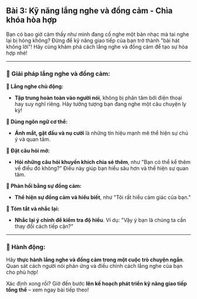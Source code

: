 ## Bài 3: Kỹ năng lắng nghe và đồng cảm - Chìa khóa hòa hợp

Bạn có bao giờ cảm thấy như mình đang cố nghe một bản nhạc mà tai nghe lại bị hỏng không? Đừng để kỹ năng giao tiếp của bạn trở thành "bài hát không lời"! Hãy cùng khám phá cách lắng nghe và đồng cảm để tạo sự hòa hợp nhé!

---

### 📌 Giải pháp lắng nghe và đồng cảm:

**🔹 Lắng nghe chủ động:**
- **Tập trung hoàn toàn vào người nói**, không bị phân tâm bởi điện thoại hay suy nghĩ riêng. Hãy tưởng tượng bạn đang nghe một câu chuyện ly kỳ!

**🔹 Dùng ngôn ngữ cơ thể:**
- **Ánh mắt, gật đầu và nụ cười** là những tín hiệu mạnh mẽ thể hiện sự chú ý và quan tâm.

**🔹 Đặt câu hỏi mở:**
- **Hỏi những câu hỏi khuyến khích chia sẻ thêm**, như "Bạn có thể kể thêm về điều đó không?" Điều này giúp bạn hiểu sâu hơn và thể hiện sự quan tâm.

**🔹 Phản hồi bằng sự đồng cảm:**
- **Thể hiện sự đồng cảm và hiểu biết**, như "Tôi rất hiểu cảm giác của bạn."

**🔹 Tóm tắt và nhắc lại:**
- **Nhắc lại ý chính để kiểm tra độ hiểu**. Ví dụ: "Vậy ý bạn là chúng ta cần thay đổi cách tiếp cận?"

---

### 🚀 Hành động:

Hãy **thực hành lắng nghe và đồng cảm trong một cuộc trò chuyện ngắn**. Quan sát cách người nói phản ứng và điều chỉnh cách lắng nghe của bạn cho phù hợp!

Xác định xong rồi? Giờ đến bước **lên kế hoạch phát triển kỹ năng giao tiếp tổng thể** – xem ngay bài tiếp theo!